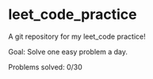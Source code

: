# leet_code_practice

A git repository for my leet_code practice!

Goal: Solve one easy problem a day.

Problems solved: 0/30

